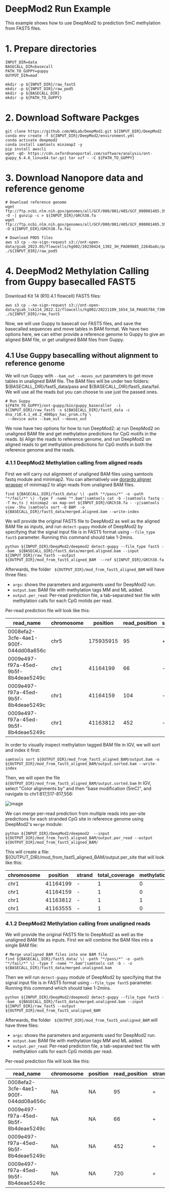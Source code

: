 # DeepMod2 Run Example

This example shows how to use DeepMod2 to prediction 5mC methylation from FAST5 files.


# 1. Prepare directories
```
INPUT_DIR=data
BASECALL_DIR=basecall
PATH_TO_GUPPY=guppy
OUTPUT_DIR=mod

mkdir -p ${INPUT_DIR}/raw_fast5
mkdir -p ${INPUT_DIR}/raw_pod5
mkdir -p ${BASECALL_DIR}
mkdir -p ${PATH_TO_GUPPY}
```
# 2. Download Software Packges
```
git clone https://github.com/WGLab/DeepMod2.git ${INPUT_DIR}/DeepMod2
conda env create -f ${INPUT_DIR}/DeepMod2/environment.yml
conda activate deepmod2
conda install samtools minimap2 -y
pip install awscli
wget -qO- https://cdn.oxfordnanoportal.com/software/analysis/ont-guppy_6.4.6_linux64.tar.gz| tar xzf - -C ${PATH_TO_GUPPY}
```

# 3. Download Nanopore data and reference genome
```
# Download reference genome
wget ftp://ftp.ncbi.nlm.nih.gov/genomes/all/GCF/000/001/405/GCF_000001405.39_GRCh38.p13/GRCh38_major_release_seqs_for_alignment_pipelines/GCA_000001405.15_GRCh38_no_alt_plus_hs38d1_analysis_set.fna.gz -O -| gunzip -c > ${INPUT_DIR}/GRCh38.fa
wget ftp://ftp.ncbi.nlm.nih.gov/genomes/all/GCF/000/001/405/GCF_000001405.39_GRCh38.p13/GRCh38_major_release_seqs_for_alignment_pipelines/GCA_000001405.15_GRCh38_no_alt_plus_hs38d1_analysis_set.fna.fai -O ${INPUT_DIR}/GRCh38.fa.fai

# Download POD5 files
aws s3 cp --no-sign-request s3://ont-open-data/giab_2023.05/flowcells/hg002/20230424_1302_3H_PAO89685_2264ba8c/pod5_pass/PAO89685_pass__2264ba8c_afee3a87_1243.pod5 ./${INPUT_DIR}/raw_pod5
```

# 4. DeepMod2 Methylation Calling from Guppy basecalled FAST5

Download Kit 14 (R10.4.1 flowcell) FAST5 files:
```
aws s3 cp --no-sign-request s3://ont-open-data/giab_lsk114_2022.12/flowcells/hg002/20221109_1654_5A_PAG65784_f306681d/fast5_pass/PAG65784_pass_f306681d_16a70748_982.fast5 ./${INPUT_DIR}/raw_fast5
```

Now, we will use Guppy to basecall our FAST5 files, and save the basecalled sequences and move tables in BAM format. We have two options here, we can either provide a reference genome to Guppy to give an aligned BAM file, or get unaligned BAM files from Guppy.

## 4.1 Use Guppy basecalling without alignment to reference genome
We will run Guppy with `--bam_out --moves_out` parameters to get move tables in unaligned BAM file. The BAM files will be under two folders: ${BASECALL_DIR}/fast5_data/pass and ${BASECALL_DIR}/fast5_data/fail. We will use all the reads but you can choose to use just the passed ones.

```
# Run Guppy
${PATH_TO_GUPPY}/ont-guppy/bin/guppy_basecaller  -i ${INPUT_DIR}/raw_fast5 -s ${BASECALL_DIR}/fast5_data -c dna_r10.4.1_e8.2_400bps_hac_prom.cfg \
 --device auto --bam_out --moves_out 
```

We now have two options for how to run DeepMod2: a) run DeepMod2 on unaligned BAM file and get methylation predictions for CpG motifs in the reads. b) Align the reads to reference genome, and run DeepMod2 on aligned reads to get methylation predictions for CpG motifs in both the reference genome and the reads.

### 4.1.1 DeepMod2 Methylation calling from aligned reads
First we will carry out alignment of unaligned BAM files using samtools fastq module and minimap2. You can alternatively use [dorardo aligner wrapper](https://github.com/nanoporetech/dorado#alignment) of minimap2 to align reads from unaligned BAM files.
```
find ${BASECALL_DIR}/fast5_data/ \( -path "*/pass/*" -o -path "*/fail/*" \) -type f -name "*.bam"|samtools cat -b -|samtools fastq - -T mv,ts | minimap2 -ax map-ont ${INPUT_DIR}/GRCh38.fa - -y|samtools view -Shu |samtools sort -O BAM  -o ${BASECALL_DIR}/fast5_data/merged.aligned.bam --write-index
```

We will provide the original FAST5 file to DeepMod2 as well as the aligned BAM file as inputs, and run `detect-guppy` module of DeepMod2 by specifying that the signal input file is in FAST5 format using `--file_type fast5` parameter. Running this command should take 1-2mins.
```
python ${INPUT_DIR}/DeepMod2/deepmod2 detect-guppy --file_type fast5 --bam  ${BASECALL_DIR}/fast5_data/merged.aligned.bam --input ${INPUT_DIR}/raw_fast5 --output ${OUTPUT_DIR}/mod_from_fast5_aligned_BAM  --ref ${INPUT_DIR}/GRCh38.fa
```

Afterwards, the folder ` ${OUTPUT_DIR}/mod_from_fast5_aligned_BAM` will have three files:
- `args`: shows the parameters and arguments used for DeepMod2 run.
- `output.bam`: BAM file with methylation tags MM and ML added.
- `output.per_read`: Per-read prediction file, a tab-separated text file with methylation calls for each CpG motids per read.

Per-read prediction file will look like this:

|read_name|chromosome|position|read_position|strand|methylation_score|mean_read_qscore|read_length|
|---------|----------|--------|-------------|------|-----------------|----------------|-----------|
|0008efa2-3cfe-4ae1-900f-044dd08a656c|chr5|175935915|95|+|0.3828|12.55|287|
|0009e497-f97a-45ed-9b5f-8b4deae5249c|chr1|41164199|66|-|0.3958|12.37|6029|
|0009e497-f97a-45ed-9b5f-8b4deae5249c|chr1|41164159|104|-|0.2506|12.37|6029|
|0009e497-f97a-45ed-9b5f-8b4deae5249c|chr1|41163812|452|-|0.9888|12.37|6029|

In order to visually inspect methylation tagged BAM file in IGV, we will sort and index it first:
```
samtools sort ${OUTPUT_DIR}/mod_from_fast5_aligned_BAM/output.bam -o ${OUTPUT_DIR}/mod_from_fast5_aligned_BAM/output.sorted.bam --write-index
```

Then, we will open the file ` ${OUTPUT_DIR}/mod_from_fast5_aligned_BAM/output.sorted.bam ` in IGV, select "Color alignments by" and then "base modification (5mC)", and navigate to chr1:817,517-817,556:

![image](https://github.com/WGLab/DeepMod2/assets/35819083/640ed0df-76a8-4b31-be34-f66696c71f24)

We can merge per-read prediction from multiple reads into per-site predictions for each stranded CpG site in reference genome using DeepMod2's `merge` module:
```
python ${INPUT_DIR}/DeepMod2/deepmod2  --input ${OUTPUT_DIR}/mod_from_fast5_aligned_BAM/output.per_read --output ${OUTPUT_DIR}/mod_from_fast5_aligned_BAM/
```
This will create a file: ${OUTPUT_DIR}/mod_from_fast5_aligned_BAM/output.per_site that will look like this:

|chromosome|position|strand|total_coverage|methylation_coverage|methylation_percentage|mean_methylation_probability|
|----------|--------|------|--------------|--------------------|----------------------|----------------------|
|chr1|41164199|-|1|0|0.0000|0.3958|
|chr1|41164159|-|1|0|0.0000|0.2506|
|chr1|41163812|-|1|1|1.0000|0.9888|
|chr1|41163555|-|1|0|0.0000|0.3825|

### 4.1.2 DeepMod2 Methylation calling from unaligned reads
We will provide the original FAST5 file to DeepMod2 as well as the unaligned BAM file as inputs. First we will combine the BAM files into a single BAM file:
```
# Merge unaligned BAM files into one BAM file
find ${BASECALL_DIR}/fast5_data/ \( -path "*/pass/*" -o -path "*/fail/*" \) -type f -name "*.bam"|samtools cat -b - -o ${BASECALL_DIR}/fast5_data/merged.unaligned.bam
```

Then we will run `detect-guppy` module of DeepMod2 by specifying that the signal input file is in FAST5 format using `--file_type fast5` parameter. Running this command which should take 1-2mins.

```
python ${INPUT_DIR}/DeepMod2/deepmod2 detect-guppy --file_type fast5 --bam  ${BASECALL_DIR}/fast5_data/merged.unaligned.bam --input ${INPUT_DIR}/raw_fast5 --output ${OUTPUT_DIR}/mod_from_fast5_unaligned_BAM 
```

Afterwards, the folder ` ${OUTPUT_DIR}/mod_from_fast5_unaligned_BAM` will have three files:
- `args`: shows the parameters and arguments used for DeepMod2 run.
- `output.bam`: BAM file with methylation tags MM and ML added.
- `output.per_read`: Per-read prediction file, a tab-separated text file with methylation calls for each CpG motids per read.

Per-read prediction file will look like this:

|read_name|chromosome|position|read_position|strand|methylation_score|mean_read_qscore|read_length|
|---------|----------|--------|-------------|------|-----------------|----------------|-----------|
|0008efa2-3cfe-4ae1-900f-044dd08a656c|NA|NA|95|+|0.3828|12.55|287|
|0009e497-f97a-45ed-9b5f-8b4deae5249c|NA|NA|66|+|0.3958|12.37|6029|
|0009e497-f97a-45ed-9b5f-8b4deae5249c|NA|NA|452|+|0.9888|12.37|6029|
|0009e497-f97a-45ed-9b5f-8b4deae5249c|NA|NA|720|+|0.3825|12.37|6029|
